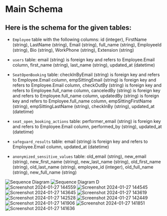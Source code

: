 # Main  Schema

## Here is the schema for the given tables:
* `Employee` table with the following columns:
    id (integer),
    FirstName (string),
    LastName (string),
    Email (string),
    full_name (string),
    EmployeeId (string),
    Bio (string),
    WorkPhone (string),
    Extension (string)
  
*  `users` table:
    email (string) is foreign key and refers to Employee.Email column, 
    first_name (string),
    last_name (string),
    updated_at (datetime)
   
  
* `SeatOpenBooking` table:
    checkInByEmail (string) is foreign key and refers to Employee.Email column,
    empSittingEmail (string) is foreign key and refers to Employee.Email column,
    checkOutBy (string)  is foreign key and refers to Employee.full_name column,
    canceledBy (string) is foreign key and refers to Employee.full_name column,
    updatedBy (string) is foreign key and refers to Employee.full_name column,
    empSittingFirstName (string),
    empSittingLastName (string),
    checkInBy (string),
    updated_at (datetime)
  
* `seat_open_booking_actions` table:
    performer_email (string) is foreign key and refers to Employee.Email column,
    performed_by (string),
    updated_at (datetime)
  
* `safeguard_results` table:
    email (string) is foreign key and refers to Employee.Email column,
    updated_at (datetime)
  
* `anonymized_sensitive_values` table:
    old_email (string),
    new_email (string),
    new_first_name (string),
    new_last_name (string),
    old_first_name (string),
    old_last_name (string),
    employee_id (integer),
    old_full_name (string),
    new_full_name (string)


![Sequence Diagram](https://github.com/HarpyTech/others/assets/77878864/9cf4a523-504c-4177-b884-86c07356475d)
![Sequence Diagram D](https://github.com/HarpyTech/others/assets/77878864/976cdf3c-126e-4efb-b644-32ccec667ce0)
![Screenshot 2024-01-27 144559](https://github.com/HarpyTech/others/assets/77878864/d64626d7-9243-4d73-9669-00438146f203)
![Screenshot 2024-01-27 144545](https://github.com/HarpyTech/others/assets/77878864/3380a552-7172-45da-972d-09058460d165)
![Screenshot 2024-01-27 143645](https://github.com/HarpyTech/others/assets/77878864/8189c0a7-2834-4d0d-b6e0-01dbf32114a2)
![Screenshot 2024-01-27 143619](https://github.com/HarpyTech/others/assets/77878864/a308ca0b-422f-4225-a80f-c78a4a705945)
![Screenshot 2024-01-27 142528](https://github.com/HarpyTech/others/assets/77878864/058bd34c-ea6c-4127-85a8-77c5e51d9752)
![Screenshot 2024-01-27 142449](https://github.com/HarpyTech/others/assets/77878864/fa185dfc-29d1-4cd2-be15-0e0b0f2c314e)
![Screenshot 2024-01-27 141906](https://github.com/HarpyTech/others/assets/77878864/11057ed1-8f51-4132-9d1c-a2591db2410c)
![Screenshot 2024-01-27 141851](https://github.com/HarpyTech/others/assets/77878864/2845d905-1bd4-4c16-a044-45a29c4f6ee3)
![Screenshot 2024-01-27 141636](https://github.com/HarpyTech/others/assets/77878864/b5e71210-7e0e-47c1-a06c-ee4b6fc142cc)






